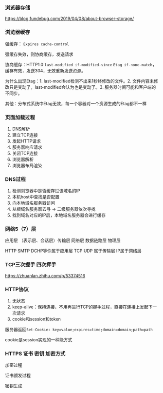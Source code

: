 ### 浏览器存储

https://blog.fundebug.com/2019/04/08/about-browser-storage/

### 浏览器缓存

强缓存： `Expires cache-control`

强缓存失效，则协商缓存，发送请求

协商缓存：HTTP1.0 `last-modified if-modified-since` `Etag if-none-match`，缓存有效，发送304，无效重新发送资源。

为什么出现Etag：1. last-modified检测不出来1秒终修改的文件。2. 文件内容未修改只是变动了，last-modified会认为也是变动了。3. 服务器时间可能和客户端的不同步。

其他：分布式系统中Etag无效，每一个容器对一个资源生成的Etag都不一样

### 页面加载过程

1. DNS解析
2. 建立TCP连接
3. 发起HTTP请求
4. 服务器响应请求
5. 关闭TCP连接
6. 浏览器解析
7. 浏览器布局渲染



### DNS过程

1. 检测浏览器中是否缓存过该域名的IP
2. 本机host中查找是否配置
3. 向本地域名服务器访问
4. 从根域名服务器去寻 -> 二级服务器依次寻找
5. 找到域名对应的IP后，本地域名服务器会进行缓存



### 网络5（7）层

应用层 （表示层、会话层）传输层 网络层 数据链路层 物理层

HTTP SMTP DCHP等你属于应用层   TCP UDP 属于传输层 IP属于网络层



### TCP三次握手 四次挥手

https://zhuanlan.zhihu.com/p/53374516



### HTTP协议 

1. 无状态
2. keep-alive：保持连接，不用再进行TCP的握手过程，直接在连接上发起下一次请求
3. cookie和session和token

服务器返回`Set-Cookie: key=value;expires=time;domain=domain;path=path`

cookie是session实现的一种能方式

### HTTPS 证书 密钥 加密方式

加密过程

证书颁发过程

密钥生成












